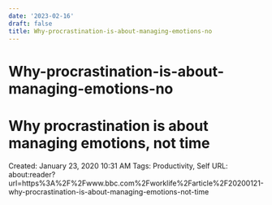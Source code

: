 ```yaml
---
date: '2023-02-16'
draft: false
title: Why-procrastination-is-about-managing-emotions-no
---
```


# Why-procrastination-is-about-managing-emotions-no

# Why procrastination is about managing emotions, not time
Created: January 23, 2020 10:31 AM
Tags: Productivity, Self
URL: about:reader?url=https%3A%2F%2Fwww.bbc.com%2Fworklife%2Farticle%2F20200121-why-procrastination-is-about-managing-emotions-not-time
